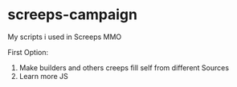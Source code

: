 # screeps-campaign
My scripts i used in Screeps MMO

First Option:
  1. Make builders and others creeps fill self from different Sources
  2. Learn more JS
